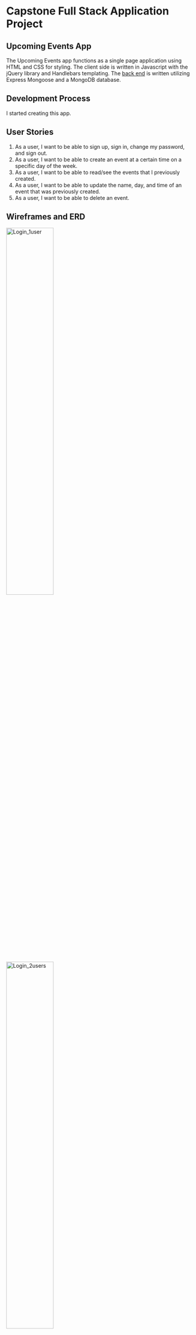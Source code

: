 # Capstone Full Stack Application Project

## Upcoming Events App

The Upcoming Events app functions as a single page application using HTML and CSS for styling. The client side is written in Javascript with the jQuery library and Handlebars templating. The [back end](https://protected-hamlet-58469.herokuapp.com/) is written utilizing Express Mongoose and a MongoDB database.

## Development Process

I started creating this app.

## User Stories

1. As a user, I want to be able to sign up, sign in, change my password, and sign out.
2. As a user, I want to be able to create an event at a certain time on a specific day of the week.
3. As a user, I want to be able to read/see the events that I previously created.
4. As a user, I want to be able to update the name, day, and time of an event that was previously created.
5. As a user, I want to be able to delete an event.

## Wireframes and ERD
<!-- html images
<img src="url" alt="some_text" style="width:width;height:height;"> -->
<img src="-" alt="Login_1user" style="width:50%;height:50%;">
<img src="-" alt="Login_2users" style="width:50%;height:50%;">
<img src="-" alt="wireframe" style="width:50%;height:50%;">
<img src="-" alt="ERD" style="width:50%;height:50%;">

## Check out the page

The application was deployed on gitHub pages [at this address](https://blproctor.github.io/weekly-events-front-end/).

The back end repository is located [here](https://github.com/Blproctor/weekly-events-back-end).

## Unsolved Problems and Reach Goals

1. Update Functionality: 

2. Smartphone compatibility: I would like to edit the app to allow for a more user friendly experience on mobile devices.

3. Search feature: I would like to create a search option on the page for the user to be able to find an event by the 
event name, id, date, and/or time.

4. 
